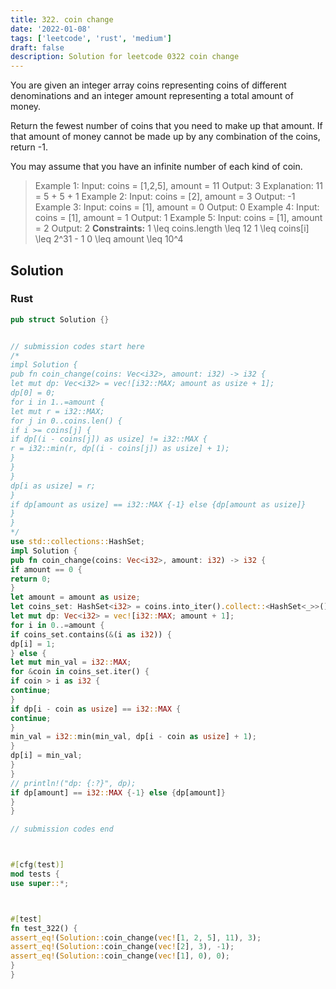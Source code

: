 ```yaml
---
title: 322. coin change
date: '2022-01-08'
tags: ['leetcode', 'rust', 'medium']
draft: false
description: Solution for leetcode 0322 coin change
---
```




You are given an integer array coins representing coins of different denominations and an integer amount representing a total amount of money.

Return the fewest number of coins that you need to make up that amount. If that amount of money cannot be made up by any combination of the coins, return -1.

You may assume that you have an infinite number of each kind of coin.



>   Example 1:
>   Input: coins <TeX>=</TeX> [1,2,5], amount <TeX>=</TeX> 11
>   Output: 3
>   Explanation: 11 <TeX>=</TeX> 5 + 5 + 1
>   Example 2:
>   Input: coins <TeX>=</TeX> [2], amount <TeX>=</TeX> 3
>   Output: -1
>   Example 3:
>   Input: coins <TeX>=</TeX> [1], amount <TeX>=</TeX> 0
>   Output: 0
>   Example 4:
>   Input: coins <TeX>=</TeX> [1], amount <TeX>=</TeX> 1
>   Output: 1
>   Example 5:
>   Input: coins <TeX>=</TeX> [1], amount <TeX>=</TeX> 2
>   Output: 2
**Constraints:**
>   	1 <TeX>\leq</TeX> coins.length <TeX>\leq</TeX> 12
>   	1 <TeX>\leq</TeX> coins[i] <TeX>\leq</TeX> 2^31 - 1
>   	0 <TeX>\leq</TeX> amount <TeX>\leq</TeX> 10^4


## Solution


### Rust
```rust
pub struct Solution {}


// submission codes start here
/*
impl Solution {
pub fn coin_change(coins: Vec<i32>, amount: i32) -> i32 {
let mut dp: Vec<i32> = vec![i32::MAX; amount as usize + 1];
dp[0] = 0;
for i in 1..=amount {
let mut r = i32::MAX;
for j in 0..coins.len() {
if i >= coins[j] {
if dp[(i - coins[j]) as usize] != i32::MAX {
r = i32::min(r, dp[(i - coins[j]) as usize] + 1);
}
}
}
dp[i as usize] = r;
}
if dp[amount as usize] == i32::MAX {-1} else {dp[amount as usize]}
}
}
*/
use std::collections::HashSet;
impl Solution {
pub fn coin_change(coins: Vec<i32>, amount: i32) -> i32 {
if amount == 0 {
return 0;
}
let amount = amount as usize;
let coins_set: HashSet<i32> = coins.into_iter().collect::<HashSet<_>>();
let mut dp: Vec<i32> = vec![i32::MAX; amount + 1];
for i in 0..=amount {
if coins_set.contains(&(i as i32)) {
dp[i] = 1;
} else {
let mut min_val = i32::MAX;
for &coin in coins_set.iter() {
if coin > i as i32 {
continue;
}
if dp[i - coin as usize] == i32::MAX {
continue;
}
min_val = i32::min(min_val, dp[i - coin as usize] + 1);
}
dp[i] = min_val;
}
}
// println!("dp: {:?}", dp);
if dp[amount] == i32::MAX {-1} else {dp[amount]}
}
}

// submission codes end



#[cfg(test)]
mod tests {
use super::*;



#[test]
fn test_322() {
assert_eq!(Solution::coin_change(vec![1, 2, 5], 11), 3);
assert_eq!(Solution::coin_change(vec![2], 3), -1);
assert_eq!(Solution::coin_change(vec![1], 0), 0);
}
}

```
